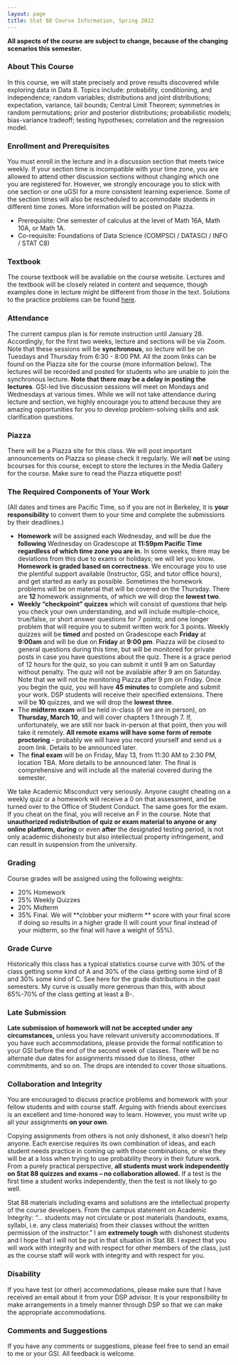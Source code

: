 ```yaml
---
layout: page
title: Stat 88 Course Information, Spring 2022
---
```


<!-- #### S. Stoyanov #### -->
**All aspects of the course are subject to change, because of the changing scenarios this semester.**

### About This Course ###

In this course, we will state precisely and prove results discovered while exploring data in Data 8. Topics include: probability, conditioning, and independence; random variables; distributions and joint distributions; expectation, variance, tail bounds; Central Limit Theorem; symmetries in random permutations; prior and posterior distributions; probabilistic models; bias-variance tradeoff; testing hypotheses; correlation and the regression model. 

### Enrollment and Prerequisites ###
You must enroll in the lecture and in a discussion section that meets twice weekly. If your section time is incompatible with your time zone, you are allowed to attend other discussion sections without changing which one you are registered for. However, we strongly encourage you to stick with one section or one uGSI for a more consistent learning experience. Some of the section times will also be rescheduled to accommodate students in different time zones. More information will be posted on Piazza. 
- Prerequisite: One semester of calculus at the level of Math 16A, Math 10A, or Math
1A.
- Co-requisite: Foundations of Data Science (COMPSCI / DATASCI / INFO / STAT
C8)

### Textbook ###
The course textbook will be available on the course website. Lectures and the textbook will be closely related in content and sequence, though examples done in lecture might be different from those in the text. Solutions to the practice problems can be found [here](https://drive.google.com/drive/u/0/folders/1X3OQpW-AdxukeMD--uziseQuozbJCSzc). 

### Attendance ###
The current campus plan is for remote instruction until January 28. Accordingly, for the first two weeks, lecture and sections will be via Zoom. Note that these sessions will be **synchronous**, so lecture will be on Tuesdays and Thursday from 6:30 - 8:00 PM. All the zoom links can be found on the Piazza site for the course (more information below). The lectures will be recorded and posted for students who are unable to join the synchronous lecture. **Note that there may be a delay in posting the lectures**. GSI-led live discussion sessions will meet on Mondays and Wednesdays at various times. While we will not take attendance during lecture and section, we highly encourage you to attend because they are amazing opportunities for you to develop problem-solving skills and ask clarification questions. 

### Piazza ###
There will be a Piazza site for this class. We will post important announcements on Piazza so please check it regularly. We will **not** be using bcourses for this course, except to store the lectures in the Media Gallery for the course. Make sure to read the Piazza etiquette post!

### The Required Components of Your Work ###
(All dates and times are Pacific Time, so if you are not in Berkeley, it is **your responsibility** to convert them to your time and complete the submissions by their deadlines.) 
- **Homework** will be assigned each Wednesday, and will be due the **following** Wednesday on Gradescope at **11:59pm Pacific Time regardless of which time zone you are in.** In some weeks, there may be deviations from this due to exams or holidays; we will let you know. **Homework is graded based on correctness**. We encourage you to use the plentiful support available (Instructor, GSI, and tutor office hours), and get started as early as possible. Sometimes the homework problems will be on material that will be covered on the Thursday.  There are **12** homework assignments, of which we will drop the **lowest two**.
- **Weekly “checkpoint” quizzes** which will consist of questions that help you check your own understanding, and will include multiple-choice, true/false, or short answer questions for 7 points; and one longer problem that will require you to submit written work for 3 points. Weekly quizzes will be **timed** and posted on Gradescope each **Friday** at **9:00am** and will be due on **Friday** at **9:00 pm**. Piazza will be closed to general questions during this time, but will be monitored for private posts in case you have questions about the quiz. There is a grace period of 12 hours for the quiz, so you can submit it until 9 am on Saturday without penalty. The quiz will not be available after 9 am on Saturday. Note that we will not be monitoring Piazza after 9 pm on Friday. Once you begin the quiz, you will have **45 minutes** to complete and submit your work. DSP students will receive their specified extensions. There will be **10** quizzes, and we will drop the **lowest three**.
- The **midterm exam** will be held in-class (if we are in person), on **Thursday, March 10**, and will cover chapters 1 through 7. If, unfortunately, we are still nor back in-person at that point, then you will take it remotely. **All remote exams will have some form of remote proctoring** - probably we will have you record yourself and send us a zoom link. Details to be announced later.
- The **final exam** will be on Friday, May 13, from 11:30 AM to 2:30 PM, location TBA. More details to be announced later. The final is comprehensive and will include all the material covered during the semester.

We take Academic Misconduct very seriously. Anyone caught cheating on a weekly quiz or a homework will receive a 0 on that assessment, and be turned over to the Office of Student Conduct. The same goes for the exam. If you cheat on the final, you will receive an F in the course. Note that **unauthorized redistribution of quiz or exam material to anyone or any online platform, during** or even **after** the designated testing period, is not only academic dishonesty but also intellectual property infringement, and can result in suspension from the university.

### Grading ###
Course grades will be assigned using the following weights: 
- 20% Homework
-	25% Weekly Quizzes
-	20% Midterm
-	35% Final. 
We will **clobber your midterm ** score with your final score if doing so results in a higher grade (I will count your final instead of your midterm, so the final will have a weight of 55%).

### Grade Curve ###
Historically this class has a typical statistics course curve with 30% of the class getting some kind of A and 30% of the class getting some kind of B and 30% some kind of C. See here for the grade distributions in the past semesters. My curve is usually more generous than this, with about 65%-70% of the class getting at least a B-. 

### Late Submission ###
**Late submission of homework will not be accepted under any circumstances,** unless you have relevant university accommodations. If you have such accommodations, please provide the formal notification to your GSI before the end of the second week of classes. There will be no alternate due dates for assignments missed due to illness, other commitments, and so on. The drops are intended to cover those situations. 

### Collaboration and Integrity ###
You are encouraged to discuss practice problems and homework with your fellow students and with course staff. Arguing with friends about exercises is an excellent and time-honored way to learn. However, you must write up all your assignments **on your own**. 

Copying assignments from others is not only dishonest, it also doesn’t help anyone. Each exercise requires its own combination of ideas, and each student needs practice in coming up with those combinations, or else they will be at a loss when trying to use probability theory in their future work. From a purely practical perspective, **all students must work independently on Stat 88 quizzes and exams – no collaboration allowed.** If a test is the first time a student works independently, then the test is not likely to go well. 

Stat 88 materials including exams and solutions are the intellectual property of the course developers. From the campus statement on Academic Integrity: “... students may not circulate or post materials (handouts, exams, syllabi, i.e. any class materials) from their classes without the written permission of the instructor.” 
I am **extremely tough** with dishonest students and I hope that I will not be put in that situation in Stat 88. I expect that you will work with integrity and with respect for other members of the class, just as the course staff will work with integrity and with respect for you.


### Disability ###
If you have test (or other) accommodations, please make sure that I have received an email about it from your DSP advisor. It is your responsibility to make arrangements in a timely manner through DSP so that we can make the appropriate accommodations. 

### Comments and Suggestions ###
If you have any comments or suggestions, please feel free to send an email to me or your GSI. All feedback is welcome. 
